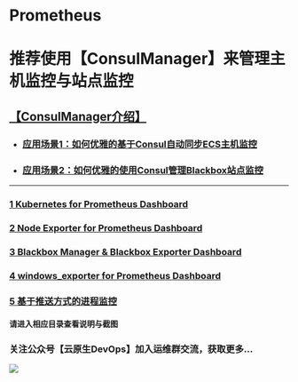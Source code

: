 # **Prometheus**

# 推荐使用【ConsulManager】来管理主机监控与站点监控
## [【ConsulManager介绍】](https://github.com/starsliao/ConsulManager)
- ### [应用场景1：如何优雅的基于Consul自动同步ECS主机监控](https://github.com/starsliao/ConsulManager/blob/main/docs/ECS%E4%B8%BB%E6%9C%BA%E7%9B%91%E6%8E%A7.md)
- ### [应用场景2：如何优雅的使用Consul管理Blackbox站点监控](https://github.com/starsliao/ConsulManager/blob/main/docs/blackbox%E7%AB%99%E7%82%B9%E7%9B%91%E6%8E%A7.md)

---

### [1 Kubernetes for Prometheus Dashboard](https://github.com/starsliao/Prometheus/tree/master/kubernetes)
### [2 Node Exporter for Prometheus Dashboard](https://github.com/starsliao/Prometheus/tree/master/node_exporter)
### [3 Blackbox Manager & Blackbox Exporter Dashboard](https://github.com/starsliao/Prometheus/tree/master/blackbox_exporter)
### [4 windows_exporter for Prometheus Dashboard](https://github.com/starsliao/Prometheus/tree/master/windows_exporter)
### [5 基于推送方式的进程监控](https://github.com/starsliao/Prometheus/tree/master/linux_proc_monit)

#### 请进入相应目录查看说明与截图

### 关注公众号【**云原生DevOps**】加入运维群交流，获取更多...
![](https://github.com/starsliao/Prometheus/blob/master/qr.jpg)
